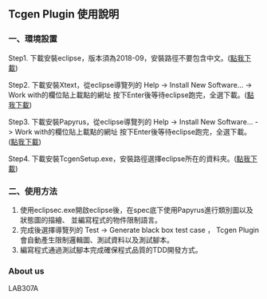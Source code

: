 ## Tcgen Plugin 使用說明


### 一、環境設置
Step1. 下載安裝eclipse，版本須為2018-09，安裝路徑不要包含中文。([點我下載](https://www.eclipse.org/downloads/download.php?file=/technology/epp/downloads/release/2018-09/R/eclipse-jee-2018-09-win32-x86_64.zip))

Step2. 下載安裝Xtext，從eclipse導覽列的 Help -> Install New Software... -> Work with的欄位貼上載點的網址
按下Enter後等待eclipse跑完，全選下載。([點我下載](https://download.eclipse.org/modeling/tmf/xtext/updates/composite/releases/))

Step3. 下載安裝Papyrus，從eclipse導覽列的 Help -> Install New Software... -> Work with的欄位貼上載點的網址
按下Enter後等待eclipse跑完，全選下載。([點我下載](https://download.eclipse.org/modeling/mdt/papyrus/updates/releases/2018-09/))

Step4. 下載安裝TcgenSetup.exe，安裝路徑選擇eclipse所在的資料夾。([點我下載](https://drive.google.com/open?id=1YQCuyN-neuGVMSnI0tkjJfIANZYZp-pr))


### 二、使用方法

1.  使用eclipsec.exe開啟eclipse後，在spec底下使用Papyrus進行類別圖以及狀態圖的描繪、
	並編寫程式的物件限制語言。
2.  完成後選擇導覽列的 Test -> Generate black box test case ，
	Tcgen Plugin 會自動產生限制邏輯圖、測試資料以及測試腳本。
3.  編寫程式通過測試腳本完成確保程式品質的TDD開發方式。


### About us

LAB307A

